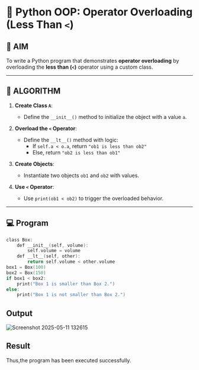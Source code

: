 # 🐍 Python OOP: Operator Overloading (Less Than `<`)

## 🎯 AIM

To write a Python program that demonstrates **operator overloading** by overloading the **less than (`<`)** operator using a custom class.

---

## 🧠 ALGORITHM

1. **Create Class `A`**:
   - Define the `__init__()` method to initialize the object with a value `a`.

2. **Overload the `<` Operator**:
   - Define the `__lt__()` method with logic:
     - If `self.a < o.a`, return `"ob1 is less than ob2"`
     - Else, return `"ob2 is less than ob1"`

3. **Create Objects**:
   - Instantiate two objects `ob1` and `ob2` with values.

4. **Use `<` Operator**:
   - Use `print(ob1 < ob2)` to trigger the overloaded behavior.

---

## 💻 Program
~~~c
class Box:
    def __init__(self, volume):
        self.volume = volume
    def __lt__(self, other):
        return self.volume < other.volume
box1 = Box(100)
box2 = Box(150)
if box1 < box2:
    print("Box 1 is smaller than Box 2.")
else:
    print("Box 1 is not smaller than Box 2.")
~~~

## Output
![Screenshot 2025-05-11 132615](https://github.com/user-attachments/assets/e1f849ec-2b98-4371-986e-68c19d839101)


## Result
Thus,the program has been executed successfully.
